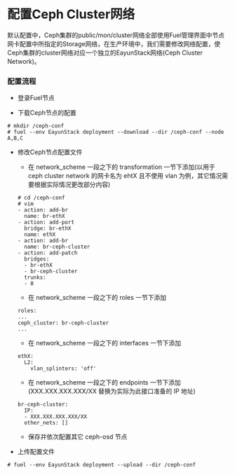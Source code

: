 # 配置Ceph Cluster网络

默认配置中，Ceph集群的public/mon/cluster网络全部使用Fuel管理界面中节点网卡配置中所指定的Storage网络，在生产环境中，我们需要修改网络配置，使Ceph集群的cluster网络对应一个独立的EayunStack网络(Ceph Cluster Network)。

### 配置流程

* 登录Fuel节点

* 下载Ceph节点的配置

```
# mkdir /ceph-conf
# fuel --env EayunStack deployment --download --dir /ceph-conf --node A,B,C
```

* 修改Ceph节点配置文件

  * 在 network_scheme 一段之下的 transformation 一节下添加(以用于 ceph cluster network 的网卡名为 ehtX 且不使用 vlan 为例，其它情况需要根据实际情况更改部分内容)

   ```
   # cd /ceph-conf
   # vim 
   - action: add-br
     name: br-ethX
   - action: add-port
     bridge: br-ethX
     name: ethX
   - action: add-br
     name: br-ceph-cluster
   - action: add-patch
     bridges:
     - br-ethX
     - br-ceph-cluster
     trunks:
     - 0
   ```

  * 在 network_scheme 一段之下的 roles 一节下添加

   ```
   roles:
   ...
   ceph_cluster: br-ceph-cluster
   ...
   ```

  * 在 network_scheme 一段之下的 interfaces 一节下添加

   ```
   ethX:
     L2:
       vlan_splinters: 'off'
   ```

  * 在 network_scheme 一段之下的 endpoints 一节下添加(XXX.XXX.XXX.XXX/XX 替换为实际为此接口准备的 IP 地址)

   ```
   br-ceph-cluster:
     IP:
     - XXX.XXX.XXX.XXX/XX
     other_nets: []
   ```

  * 保存并依次配置其它 ceph-osd 节点

* 上传配置文件

```
# fuel --env EayunStack deployment --upload --dir /ceph-conf
```
